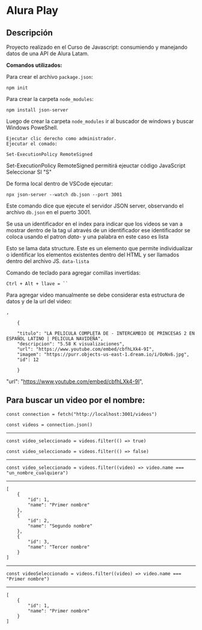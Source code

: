 # Alura Play
## Descripción
Proyecto realizado en el Curso de Javascript: consumiendo y manejando datos de una API de  Alura Latam.

**Comandos utilizados:**

Para crear el archivo `package.json`:

`npm init`

Para crear la carpeta `node_modules`:

`npm install json-server`

Luego de crear la carpeta `node_modules` ir al buscador de windows y buscar Windows PoweShell.

    Ejecutar clic derecho como administrador.
    Ejecutar el comado:
`Set-ExecutionPolicy RemoteSigned`

Set-ExecutionPolicy RemoteSigned permitirá ejeuctar código JavaScript
    Seleccionar SI "S"


De forma local dentro de VSCode ejecutar:

`npx json-server --watch db.json --port 3001`

Este comando dice que ejecute el servidor JSON server, observando el archivo `db.json` en el puerto 3001.

Se usa un identificador en el index para indicar que los videos se van a mostrar dentro de la tag ul através de un identificador
ese identificador se coloca usando el patron *data-* y una palabra en este caso es lista

Esto se lama data structure. Este es un elemento que permite individualizar o identificar los elementos existentes dentro del HTML y ser llamados dentro del archivo JS.
`data-lista`

Comando de teclado para agregar comillas invertidas:

` Ctrl + Alt + llave = `` `

Para agregar video manualmente se debe considerar esta estructura de datos y de la url del video:

    ,

        {

        "titulo": "LA PELICULA COMPLETA DE - INTERCAMBIO DE PRINCESAS 2 EN ESPAÑOL LATINO | PELICULA NAVIDEÑA",
        "descripcion": "5.58 K visualizaciones",
        "url": "https://www.youtube.com/embed/cbfhLXk4-9I",
        "imagem": "https://purr.objects-us-east-1.dream.io/i/OoNx6.jpg",
        "id": 12
        
        }

"url": "https://www.youtube.com/embed/cbfhLXk4-9I",

## Para buscar un video por el nombre:

    const connection = fetch("http://localhost:3001/videos")

    const videos = connection.json()

----

    const video_seleccionado = videos.filter(() => true)

    const video_seleccionado = videos.filter(() => false)

----

    const video_seleccionado = videos.filter((video) => video.name === "un_nombre_cualquiera")

----

    [
        {
            "id": 1,
            "name": "Primer nombre"
        },
        {
            "id": 2,
            "name": "Segundo nombre"
        },
        {
            "id": 3,
            "name": "Tercer nombre"
        }
    ]

----

    const videoSeleccionado = videos.filter((video) => video.name === "Primer nombre")

---- 

    [
        {
            "id": 1,
            "name": "Primer nombre"
        }
    ]
